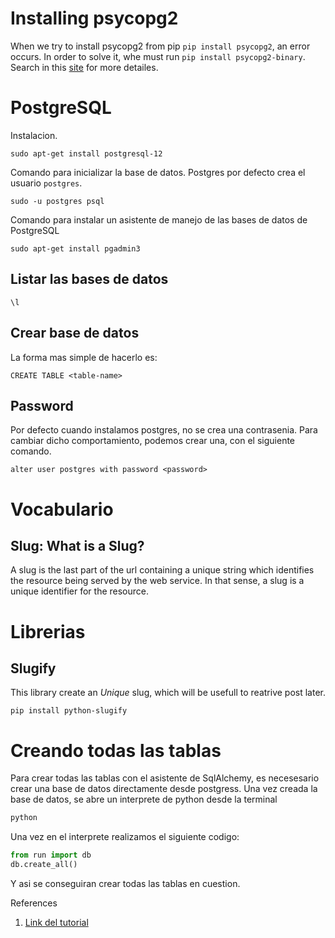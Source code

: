 # Installing psycopg2

When we try to install psycopg2 from pip `pip install psycopg2`, an error occurs. In order to solve it, whe must run `pip install psycopg2-binary`. Search in this [site](https://www.psycopg.org/docs/install.html) for more detailes. 

# PostgreSQL

Instalacion.

```
sudo apt-get install postgresql-12
```

Comando para inicializar la base de datos. Postgres por defecto crea el usuario `postgres`.

```
sudo -u postgres psql
```

Comando para instalar un asistente de manejo de las bases de datos de PostgreSQL

```
sudo apt-get install pgadmin3
```

## Listar las bases de datos

```
\l
```

## Crear base de datos

La forma mas simple de hacerlo es:

```
CREATE TABLE <table-name>
```

## Password

Por defecto cuando instalamos postgres, no se crea una contrasenia. Para cambiar dicho comportamiento, podemos crear una, con el siguiente comando.

```
alter user postgres with password <password>
```


# Vocabulario

## Slug: What is a Slug?

A slug is the last part of the url containing a unique string which identifies the resource being served by the web service. In that sense, a slug is a unique identifier for the resource.

# Librerias

## Slugify

This library create an _Unique_ slug, which will be usefull to reatrive post later.

```
pip install python-slugify
```

# Creando todas las tablas

Para crear todas las tablas con el asistente de SqlAlchemy, es necesesario crear una base de datos directamente desde postgress. Una vez creada la base de datos, se abre un interprete de python desde la terminal

```bash
python
```

Una vez en el interprete realizamos el siguiente codigo:

```python
from run import db
db.create_all()
```

Y asi se conseguiran crear todas las tablas en cuestion.

References 

1. [Link del tutorial](https://j2logo.com/tutorial-flask-espanol/)